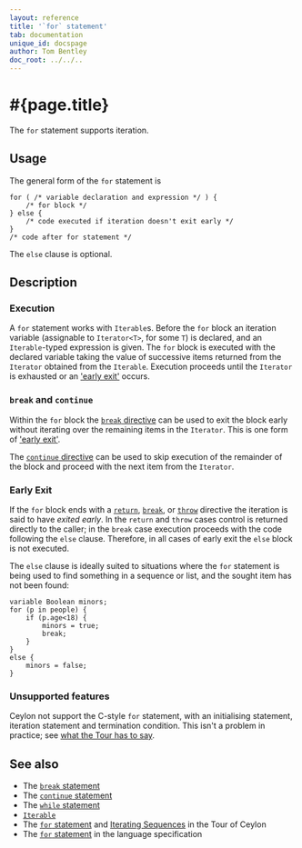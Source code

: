 ```yaml
---
layout: reference
title: '`for` statement'
tab: documentation
unique_id: docspage
author: Tom Bentley
doc_root: ../../..
---
```


# #{page.title}

The `for` statement supports iteration.

## Usage 

The general form of the `for` statement is

<!-- check:none -->
    for ( /* variable declaration and expression */ ) {
        /* for block */
    } else {
        /* code executed if iteration doesn't exit early */
    }
    /* code after for statement */

The `else` clause is optional.


## Description

### Execution

A `for` statement works with `Iterable`s. Before the `for` block an iteration 
variable (assignable to `Iterator<T>`, for some `T`) is declared, and an
`Iterable`-typed expression is given. The 
`for` block is executed with the declared variable taking the value of successive 
items returned from the `Iterator` obtained from the `Iterable`. Execution 
proceeds until the `Iterator` is exhausted or an ['early exit'](#early_exit) occurs.


### `break` and `continue`

Within the `for` block the [`break` directive](../break/) can be used to exit 
the block early without iterating over the remaining items in the `Iterator`. This is 
one form of ['early exit'](#early_exit).

The [`continue` directive](../continue) can be used to skip execution of
the remainder of the block and proceed with the next item from the `Iterator`.

### Early Exit

If the `for` block ends with a [`return`](../return/), 
[`break`](../break/), or [`throw`](../throw/) directive the 
iteration is said to have *exited early*. In the `return` and `throw` cases
control is returned directly to the caller; in the `break` case execution 
proceeds with the code following the `else` clause. Therefore, in all cases of 
early exit the `else` block is not executed.

The `else` clause is ideally suited to situations where the `for` statement 
is being used to find something in a sequence or list, and the sought item has 
not been found:

<!-- cat: class Person() {shared Integer age = 0;} -->
<!-- cat: void m(Person[] people) { -->
    variable Boolean minors;
    for (p in people) {
        if (p.age<18) {
            minors = true;
            break;
        }
    }
    else {
        minors = false;
    }
<!-- cat: } -->

### Unsupported features

Ceylon not support the C-style `for` statement, with an initialising statement,
iteration statement and termination condition. 
This isn't a problem in practice; see 
[what the Tour has to say](#{page.doc_root}/tour/sequences#iterating_sequences).

## See also

* The [`break` statement](../break)
* The [`continue` statement](../continue)
* The [`while` statement](../while)
* [`Iterable`](#{site.urls.apidoc_current}/interface_Iterable.html)
* The [`for` statement](#{page.doc_root}/tour/attributes-control-structures#control_structures) 
  and [Iterating Sequences](#{page.doc_root}/tour/sequences#iterating_sequences)
  in the Tour of Ceylon
* The [`for` statement](#{page.doc_root}/#{site.urls.spec_relative}#forelse) 
  in the language specification
